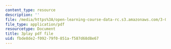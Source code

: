 ```yaml
---
content_type: resource
description: ''
file: /media/https%3A/open-learning-course-data-rc.s3.amazonaws.com/3-091sc-introduction-to-solid-state-chemistry-fall-2010/fbde8de2f09279f0851af587d68d8e67_UwZU-Lk26X4.pdf
file_type: application/pdf
resourcetype: Document
title: 3play pdf file
uid: fbde8de2-f092-79f0-851a-f587d68d8e67
---
```


